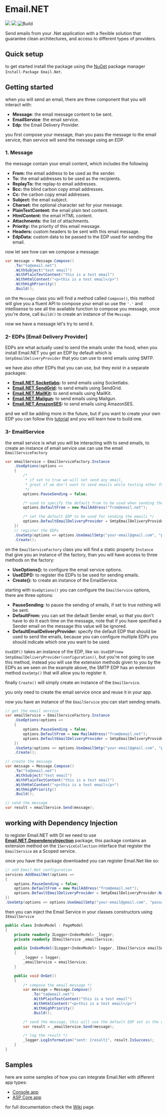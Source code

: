 # Email.NET

[![](https://img.shields.io/github/license/YoussefSell/Email.NET)](https://github.com/YoussefSell/Email.NET/blob/master/LICENSE)
[![](https://img.shields.io/nuget/v/Email.NET)](https://www.nuget.org/packages/Email.NET/)
![Build](https://github.com/YoussefSell/Email.NET/actions/workflows/ci.yml/badge.svg)


Send emails from your .Net application with a flexible solution that guarantee clean architectures, and access to different types of providers.

## Quick setup

to get started install the package using the [NuGet](https://www.nuget.org/packages/Email.NET/) package manager `Install-Package Email.Net`.

## Getting started

when you will send an email, there are three component that you will interact with:

- **Message**: the email message content to be sent.
- **EmailService**: the email service.
- **Edp**: the Email Delivery Provider.

you first compose your message, than you pass the message to the email service, than service will send the message using an EDP.

### 1. Message

the message contain your email content, which includes the following

- **From:** the email address to be used as the sender.
- **To:** the email addresses to be used as the recipients.
- **ReplayTo:** the replay-to email addresses.
- **Bcc:** the blind carbon copy email addresses.
- **Cc:** the carbon copy email addresses.
- **Subject:** the email subject.
- **Charset:** the optional character set for your message.
- **PlainTextContent:** the email plain text content.
- **HtmlContent:** the email HTML content.
- **Attachments:** the list of attachments.
- **Priority:** the priority of this email message.
- **Headers:** custom headers to be sent with this email message.
- **EdpData:** custom data to be passed to the EDP used for sending the email.

now let see how can we compose a message:

```csharp
var message = Message.Compose()
    .To("to@email.net")
    .WithSubject("test email")
    .WithPlainTextContent("this is a test email")
    .WithHtmlContent("<p>this is a test email</p>")
    .WithHighPriority()
    .Build();
```

on the `Message` class you will find a method called `Compose()`, this method will give you a fluent API to compose your email so use the `'.'` and intellisense to see all the available function to compose you message, once you're done, call `Build()` to create an instance of the `Message`.

now we have a message let's try to send it.

### 2- EDPs [Email Delivery Provider]

EDPs are what actually used to send the emails under the hood, when you install Email.NET you get an EDP by default which is `SmtpEmailDeliveryProvider` that you can use to send emails using SMTP.

we have also other EDPs that you can use, but they exist in a separate packages:

- **[Email.NET.Socketlabs](https://www.nuget.org/packages/Email.Net.Socketlabs/):** to send emails using Socketlabs.
- **[Email.NET.SendGrid](https://www.nuget.org/packages/Email.Net.SendGrid/):** to send emails using SendGrid.
- **[Email.NET.MailKit](https://www.nuget.org/packages/Email.Net.MailKit/):** to send emails using MailKit.
- **[Email.NET.Mailgun](https://www.nuget.org/packages/Email.Net.Mailgun/):** to send emails using Mailgun.
- **[Email.NET.AmazonSES](https://www.nuget.org/packages/Email.Net.AmazonSES/):** to send emails using AmazonSES.

and we will be adding more in the future, but if you want to create your own EDP you can follow this [tutorial](#) and you will learn how to build one.

### 3- EmailService

the email service is what you will be interacting with to send emails, to create an instance of email service use can use the email `EmailServiceFactory`

```csharp
var emailService = EmailServiceFactory.Instance
    .UseOptions(options =>
    {
        /*
         * if set to true we will not send any email,
         * great if we don't want to send emails while testing other functionalities
         */
        options.PauseSending = false;

        /* used to specify the default from to be used when sending the emails */
        options.DefaultFrom = new MailAddress("from@email.net");

        /* set the default EDP to be used for sending the emails */
        options.DefaultEmailDeliveryProvider = SmtpEmailDeliveryProvider.Name;
    })
    // register the EDPs
    .UseSmtp(options => options.UseGmailSmtp("your-email@gmail.com", "password"))
    .Create();
```

on the `EmailServiceFactory` class you will find a static property `Instance` that give you an instance of the factory, than you will have access to three methods on the factory:

- **UseOptions():** to configure the email service options.
- **UseEDP():** to register the EDPs to be used for sending emails.
- **Create():** to create an instance of the EmailService.

starting with `UseOptions()` you can configure the `EmailService` options, there are three options:

- **PauseSending:** to pause the sending of emails, if set to true nothing will be sent.
- **DefaultFrom:** you can set the default Sender email, so that you don't have to do it each time on the message, note that if you have specified a Sender email on the message this value will be ignored.
- **DefaultEmailDeliveryProvider:** specify the default EDP that should be used to send the emails, because you can configure multiple EDPs you should indicate which one you want to be used.

`UseEDP()` takes an instance of the EDP, like so: `UseEDP(new SmtpEmailDeliveryProvider(configuration))`, but you're not going to use this method, instead you will use the extension methods given to you by the EDPs as we seen on the example above, the SMTP EDP has an extension method `UseSmtp()` that will allow you to register it.

finally `Create()` will simply create an instance of the `EmailService`.

you only need to create the email service once and reuse it in your app.

now you have an instance of the `EmailService` you can start sending emails.

```csharp
// get the email service
var emailService = EmailServiceFactory.Instance
    .UseOptions(options =>
    {
        options.PauseSending = false;
        options.DefaultFrom = new MailAddress("from@email.net");
        options.DefaultEmailDeliveryProvider = SmtpEmailDeliveryProvider.Name;
    })
    .UseSmtp(options => options.UseGmailSmtp("your-email@gmail.com", "password"))
    .Create();

// create the message
var message = Message.Compose()
    .To("to@email.net")
    .WithSubject("test email")
    .WithPlainTextContent("this is a test email")
    .WithHtmlContent("<p>this is a test email</p>")
    .WithHighPriority()
    .Build();

// send the message
var result = emailService.Send(message);
```

## working with Dependency Injection

to register Email.NET with DI we need to use [**Email.NET.DependencyInjection**](https://www.nuget.org/packages/Email.NET.DependencyInjection/) package, this package contains an extension method on the `IServiceCollection` interface that register the `EmailService` as a Scoped service.

once you have the package downloaded you can register Email.Net like so:

```csharp
// add Email.Net configuration
services.AddEmailNet(options =>
{
    options.PauseSending = false;
    options.DefaultFrom = new MailAddress("from@email.net");
    options.DefaultEmailDeliveryProvider = SmtpEmailDeliveryProvider.Name;
})
.UseSmtp(options => options.UseGmailSmtp("your-email@gmail.com", "password"));
```

then you can inject the Email Service in your classes constructors using `IEmailService`

```csharp
public class IndexModel : PageModel
{
    private readonly ILogger<IndexModel> _logger;
    private readonly IEmailService _emailService;

    public IndexModel(ILogger<IndexModel> logger, IEmailService emailService)
    {
        _logger = logger;
        _emailService = emailService;
    }

    public void OnGet()
    {
        /* compose the email message */
        var message = Message.Compose()
            .To("to@email.net")
            .WithPlainTextContent("this is a test email")
            .WithHtmlContent("<p>this is a test email</p>")
            .WithHighPriority()
            .Build();

        /* send the message, this will use the default EDP set in the option */
        var result = _emailService.Send(message);

        /* log the result */
        _logger.LogInformation("sent: {result}", result.IsSuccess);
    }
}
```

## Samples

here are some samples of how you can integrate Email.Net with different app types:

- [Console app](https://github.com/YoussefSell/Email.NET/tree/master/samples/Email.NET.Samples.Console)
- [ASP Core app](https://github.com/YoussefSell/Email.NET/tree/master/samples/Email.NET.Samples.ASPCore)

for full documentation check the [Wiki](https://github.com/YoussefSell/Email.Net/wiki) page.
